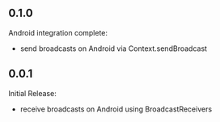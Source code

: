 ## 0.1.0

Android integration complete:
* send broadcasts on Android via Context.sendBroadcast

## 0.0.1

Initial Release:
* receive broadcasts on Android using BroadcastReceivers
